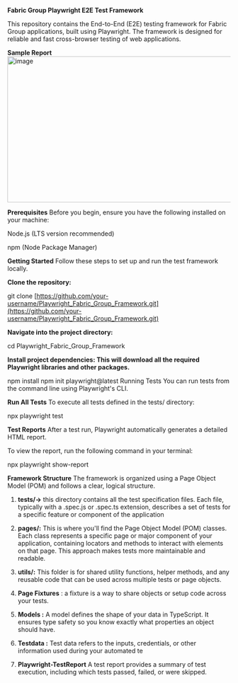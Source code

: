 **Fabric Group Playwright E2E Test Framework**

This repository contains the End-to-End (E2E) testing framework for Fabric Group applications, built using Playwright. The framework is designed for reliable and fast cross-browser testing of web applications.

**Sample Report**
<img width="1090" height="330" alt="image" src="https://github.com/user-attachments/assets/82c13286-32a5-4825-9546-72a0c16bc961" />

**Prerequisites**
Before you begin, ensure you have the following installed on your machine:

Node.js (LTS version recommended)

npm (Node Package Manager)

**Getting Started**
Follow these steps to set up and run the test framework locally.

**Clone the repository:**

git clone [https://github.com/your-username/Playwright_Fabric_Group_Framework.git](https://github.com/your-username/Playwright_Fabric_Group_Framework.git)


**Navigate into the project directory:**

cd Playwright_Fabric_Group_Framework


**Install project dependencies: This will download all the required Playwright libraries and other packages.**

npm install
npm init playwright@latest
Running Tests
You can run tests from the command line using Playwright's CLI.

**Run All Tests**
To execute all tests defined in the tests/ directory:

npx playwright test

**Test Reports**
After a test run, Playwright automatically generates a detailed HTML report.

To view the report, run the following command in your terminal:

npx playwright show-report

**Framework Structure**
The framework is organized using a Page Object Model (POM) and follows a clear, logical structure.
1. **tests/->** this directory contains all the test specification files. Each file, typically with a .spec.js or .spec.ts extension, describes a set of tests for a specific feature or component of the application

2. **pages/:** This is where you'll find the Page Object Model (POM) classes. Each class represents a specific page or major component of your application, containing locators and methods to interact with elements on that page. This approach makes tests more maintainable and readable.

3. **utils/:** This folder is for shared utility functions, helper methods, and any reusable code that can be used across multiple tests or page objects.

4. **Page Fixtures** : a fixture is a way to share objects or setup code across your tests.

5. **Models :** A model defines the shape of your data in TypeScript. It ensures type safety so you know exactly what properties an object should have.

6. **Testdata :** Test data refers to the inputs, credentials, or other information used during your automated te

7. **Playwright-TestReport** A test report provides a summary of test execution, including which tests passed, failed, or were skipped.

 
